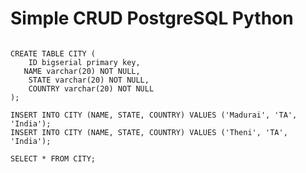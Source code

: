 # Simple CRUD PostgreSQL Python

<pre>
<code>
CREATE TABLE CITY (
	ID bigserial primary key,
   NAME varchar(20) NOT NULL,
	STATE varchar(20) NOT NULL,
	COUNTRY varchar(20) NOT NULL
);

INSERT INTO CITY (NAME, STATE, COUNTRY) VALUES ('Madurai', 'TA', 'India');
INSERT INTO CITY (NAME, STATE, COUNTRY) VALUES ('Theni', 'TA', 'India');

SELECT * FROM CITY;
</code>
</pre>


